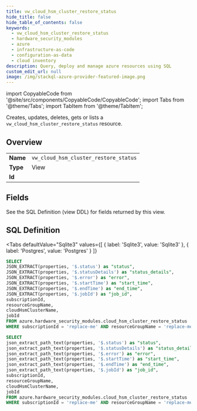```yaml
--- 
title: vw_cloud_hsm_cluster_restore_status
hide_title: false
hide_table_of_contents: false
keywords:
  - vw_cloud_hsm_cluster_restore_status
  - hardware_security_modules
  - azure
  - infrastructure-as-code
  - configuration-as-data
  - cloud inventory
description: Query, deploy and manage azure resources using SQL
custom_edit_url: null
image: /img/stackql-azure-provider-featured-image.png
---
```


import CopyableCode from '@site/src/components/CopyableCode/CopyableCode';
import Tabs from '@theme/Tabs';
import TabItem from '@theme/TabItem';

Creates, updates, deletes, gets or lists a <code>vw_cloud_hsm_cluster_restore_status</code> resource.

## Overview
<table><tbody>
<tr><td><b>Name</b></td><td><code>vw_cloud_hsm_cluster_restore_status</code></td></tr>
<tr><td><b>Type</b></td><td>View</td></tr>
<tr><td><b>Id</b></td><td><CopyableCode code="azure.hardware_security_modules.vw_cloud_hsm_cluster_restore_status" /></td></tr>
</tbody></table>

## Fields

See the SQL Definition (view DDL) for fields returned by this view.

## SQL Definition

<Tabs
defaultValue="Sqlite3"
values={[
{ label: 'Sqlite3', value: 'Sqlite3' },
{ label: 'Postgres', value: 'Postgres' }
]}
>
<TabItem value="Sqlite3">

```sql
SELECT
JSON_EXTRACT(properties, '$.status') as "status",
JSON_EXTRACT(properties, '$.statusDetails') as "status_details",
JSON_EXTRACT(properties, '$.error') as "error",
JSON_EXTRACT(properties, '$.startTime') as "start_time",
JSON_EXTRACT(properties, '$.endTime') as "end_time",
JSON_EXTRACT(properties, '$.jobId') as "job_id",
subscriptionId,
resourceGroupName,
cloudHsmClusterName,
jobId
FROM azure.hardware_security_modules.cloud_hsm_cluster_restore_status
WHERE subscriptionId = 'replace-me' AND resourceGroupName = 'replace-me' AND cloudHsmClusterName = 'replace-me' AND jobId = 'replace-me';
```

</TabItem>
<TabItem value="Postgres">

```sql
SELECT
json_extract_path_text(properties, '$.status') as "status",
json_extract_path_text(properties, '$.statusDetails') as "status_details",
json_extract_path_text(properties, '$.error') as "error",
json_extract_path_text(properties, '$.startTime') as "start_time",
json_extract_path_text(properties, '$.endTime') as "end_time",
json_extract_path_text(properties, '$.jobId') as "job_id",
subscriptionId,
resourceGroupName,
cloudHsmClusterName,
jobId
FROM azure.hardware_security_modules.cloud_hsm_cluster_restore_status
WHERE subscriptionId = 'replace-me' AND resourceGroupName = 'replace-me' AND cloudHsmClusterName = 'replace-me' AND jobId = 'replace-me';
```

</TabItem>
</Tabs>
